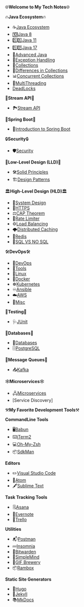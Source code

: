 #

🌐**Welcome to My Tech Notes**🌐

🔥**Java Ecosystem**🔥

- ☕️[Java Ecosystem](https://vamsilabs-master-notes.netlify.app/java/ecosystem/)
- 🔟[Java 8](https://vamsilabs-master-notes.netlify.app/java/Java8/)
- 1️⃣1️⃣[Java 11](https://vamsilabs-master-notes.netlify.app/java/java11)
- 1️⃣7️⃣[Java 17](https://vamsilabs-master-notes.netlify.app/java/Java17/)
- 🚀[Advanced Java](https://vamsilabs-master-notes.netlify.app/java/ExceptionHandling/)
- 🎲[Exception Handling](https://vamsilabs-master-notes.netlify.app/java/ExceptionHandling)
- 🧩[Collections](https://vamsilabs-master-notes.netlify.app/java/collections/)
- 🔀[Differences in Collections](https://vamsilabs-master-notes.netlify.app/java/DiffCollections)
- 📊[Concurrent Collections](https://vamsilabs-master-notes.netlify.app/java/ConcurrentCollections)
- 🧵[MultiThreading](https://vamsilabs-master-notes.netlify.app/java/MultiThreading)
-  [DeadLocks](https://vamsilabs-master-notes.netlify.app/java/deadLocks)

🌊**Stream API**🌊

- 🏞️[Stream API](https://vamsilabs-master-notes.netlify.app/stream%20api/streamapi/)

🌱**Spring Boot**🌱

- 🚀[Introduction to Spring Boot](https://vamsilabs-master-notes.netlify.app/springboot/introduction/)

🔒**Security**🔒

- 🛡️[Security](https://vamsilabs-master-notes.netlify.app/security/Oauth/)

🔧**Low-Level Design (LLD)**🔧

- 🛠️[Solid Principles](https://vamsilabs-master-notes.netlify.app/solidprinciples/solidprinciples/)
- 🏗️[Design Patterns](https://vamsilabs-master-notes.netlify.app/designpatterns/dp/)

🏛**High-Level Design (HLD)**🏛

- 🏰[System Design](https://vamsilabs-master-notes.netlify.app/https/)
- 🔐[HTTPS](https://vamsilabs-master-notes.netlify.app/https)
- ⚖️[CAP Theorem](https://vamsilabs-master-notes.netlify.app/capTheorem)
- 🚦[Rate Limiter](https://vamsilabs-master-notes.netlify.app/ratelimiting)
- ⚙️[Load Balancing](https://vamsilabs-master-notes.netlify.app/loadbalancer)
- 🌩️[Distributed Caching](https://vamsilabs-master-notes.netlify.app/distributedCaching)
- 💾[Redis](https://vamsilabs-master-notes.netlify.app/redis)
- 🧮[SQL VS NO SQL](https://vamsilabs-master-notes.netlify.app/sqlvsnosql)

🛠️**DevOps**🛠️

- 🤖[DevOps](https://vamsilabs-master-notes.netlify.app/devops/devops)
- 🧰[Tools](https://vamsilabs-master-notes.netlify.app/devops/devops)
- 🐧[Linux](https://vamsilabs-master-notes.netlify.app/devops/linux)
- 🐳[Docker](https://vamsilabs-master-notes.netlify.app/devops/docker)
- ☸️[Kubernetes](https://vamsilabs-master-notes.netlify.app/devops/kubernetes)
- ♾[Ansible](https://vamsilabs-master-notes.netlify.app/devops/ansible)
- ☁️[AWS](https://vamsilabs-master-notes.netlify.app/devops/aws)
- 🧹[Misc](https://vamsilabs-master-notes.netlify.app/misc/clean-architecture)

🧪**Testing**🧪

- 🩺[JUnit](https://vamsilabs-master-notes.netlify.app/junit/junit/)

💽**Databases**💽

- 🏦[Databases](https://vamsilabs-master-notes.netlify.app/databases/sql/)
- 🗄️[PostgreSQL](https://vamsilabs-master-notes.netlify.app/postgresql/postgresql)

📡**Message Queues**📡

- 📤[Kafka](https://vamsilabs-master-notes.netlify.app/Kafka/kafka/)

🕸️**Microservices**🕸️

- 🖧[Microservices](https://vamsilabs-master-notes.netlify.app/microservices/microservices/)
- [Service Discovery]

⚒️**My Favorite Development Tools**⚒️

**CommandLine Tools**

- 🖥️[Babun](http://babun.github.io/)
- ⌨️[iTerm2](http://www.iterm2.com/)
- 💻[Oh-My-Zsh](http://ohmyz.sh/)
- 📦[SdkMan](https://sdkman.io/)

**Editors**

- ✏️[Visual Studio Code](https://code.visualstudio.com/)
- 🎨[Atom](https://atom.io/)
- 🖋️[Sublime Text](https://www.sublimetext.com/3)

**Task Tracking Tools**

- 🗒️[Asana](https://app.asana.com/)
- 📔[Evernote](https://evernote.com/)
- 📌[Trello](https://trello.com/)

**Utilities**

- 📬[Postman](https://www.getpostman.com/apps)
- 💤[Insomnia](https://insomnia.rest/)
- 🔐[Bitwarden](https://bitwarden.com/)
- 🧠[SimpleMind](https://simplemind.eu/)
- 🎥[GIF Brewery](http://gifbrewery.com/)
- 📦[Rambox](http://rambox.pro/)

**Static Site Generators**

- 🚀[Hugo](https://gohugo.io/)
- 💎[Jekyll](https://jekyllrb.com/)
- 📚[MkDocs](http://www.mkdocs.org/)

